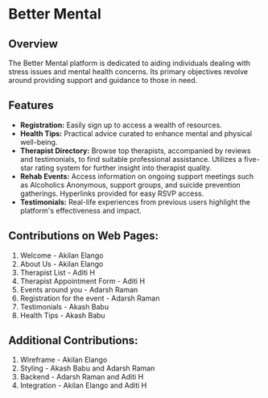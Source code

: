 # Better Mental

## Overview
The Better Mental platform is dedicated to aiding individuals dealing with stress issues and mental health concerns. Its primary objectives revolve around providing support and guidance to those in need. 

## Features
- **Registration:** Easily sign up to access a wealth of resources.
- **Health Tips:** Practical advice curated to enhance mental and physical well-being.
- **Therapist Directory:** Browse top therapists, accompanied by reviews and testimonials, to find suitable professional assistance. Utilizes a five-star rating system for further insight into therapist quality.
- **Rehab Events:** Access information on ongoing support meetings such as Alcoholics Anonymous, support groups, and suicide prevention gatherings. Hyperlinks provided for easy RSVP access.
- **Testimonials:** Real-life experiences from previous users highlight the platform's effectiveness and impact.

## Contributions on Web Pages:

1. Welcome - Akilan Elango
2. About Us - Akilan Elango
3. Therapist List - Aditi H
4. Therapist Appointment Form - Aditi H
5. Events around you - Adarsh Raman
6. Registration for the event - Adarsh Raman
7. Testimonials - Akash Babu
8. Health Tips - Akash Babu

## Additional Contributions:

1. Wireframe - Akilan Elango
2. Styling - Akash Babu and Adarsh Raman
3. Backend - Adarsh Raman and Aditi H
4. Integration - Akilan Elango and Aditi H
